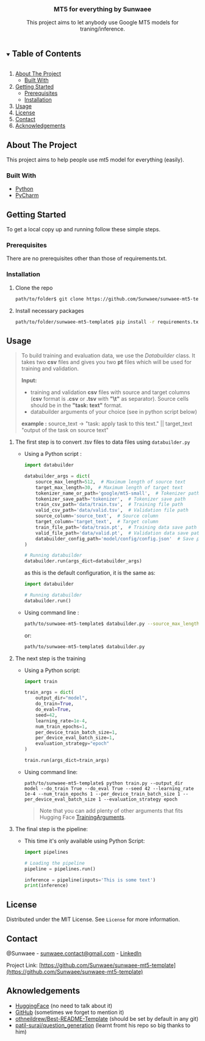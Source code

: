 <!-- PROJECT LOGO -->
<h3 align="center">MT5 for everything by Sunwaee</h3>
<p align="center">
This project aims to let anybody use Google MT5 models for traning/inference.
</p>



<!-- TABLE OF CONTENTS -->
<details open="open">
  <summary><h2 style="display: inline-block">Table of Contents</h2></summary>
  <ol>
    <li>
      <a href="#about-the-project">About The Project</a>
      <ul>
        <li><a href="#built-with">Built With</a></li>
      </ul>
    </li>
    <li>
      <a href="#getting-started">Getting Started</a>
      <ul>
        <li><a href="#prerequisites">Prerequisites</a></li>
        <li><a href="#installation">Installation</a></li>
      </ul>
    </li>
    <li><a href="#usage">Usage</a></li>
    <li><a href="#license">License</a></li>
    <li><a href="#contact">Contact</a></li>
    <li><a href="#aknowledgments">Acknowledgements</a></li>
  </ol>
</details>



<!-- ABOUT THE PROJECT -->

## About The Project

This project aims to help people use mt5 model for everything (easily).

### Built With

* [Python](https://www.python.org/)
* [PyCharm](https://www.jetbrains.com/pycharm/)



<!-- GETTING STARTED -->

## Getting Started

To get a local copy up and running follow these simple steps.

### Prerequisites

There are no prerequisites other than those of requirements.txt.

### Installation

1. Clone the repo
    ```sh
    path/to/folder$ git clone https://github.com/Sunwaee/sunwaee-mt5-template.git
    ```
2. Install necessary packages
    ```sh
    path/to/folder/sunwaee-mt5-template$ pip install -r requirements.txt
    ```



<!-- USAGE EXAMPLES -->

## Usage

> To build training and evaluation data, we use the _Databuilder_ class. It
> takes two **csv** files and gives you two **pt** files which will be used for
> training and validation.
>
> **Input:**
> - training and validation **csv** files with source and target columns (**csv** format is **.csv** or **.tsv**
    with **"\t"** as separator). Source cells should be in the **"task: text"** format.
> - databuilder arguments of your choice (see in python script below)
>
> **example :** source_text -> "task: apply task to this text."  || target_text "output of the task on source text"

1. The first step is to convert .tsv files to data files using `databuilder.py`
    - Using a Python script :
        ```python
        import databuilder 
      
        databuilder_args = dict(
            source_max_length=512,  # Maximum length of source text
            target_max_length=30,  # Maximum length of target text
            tokenizer_name_or_path='google/mt5-small',  # Tokenizer path
            tokenizer_save_path='tokenizer',  # Tokenizer save path
            train_csv_path='data/train.tsv',  # Training file path
            valid_csv_path='data/valid.tsv',  # Validation file path
            source_column='source_text',  # Source column
            target_column='target_text',  # Target column
            train_file_path='data/train.pt',  # Training data save path
            valid_file_path='data/valid.pt',  # Validation data save path
            databuilder_config_path='model/config/config.json'  # Save path of databuilder config
        )
        
        # Running databuilder
        databuilder.run(args_dict=databuilder_args)
        ```
      as this is the default configuration, it is the same as:
        ```python
        import databuilder
        
        # Running databuilder
        databuilder.run()
        ```
    - Using command line :
        ```bash
        path/to/sunwaee-mt5-template$ databuilder.py --source_max_length 512 --target_max_length 30 --tokenizer_name_or_path google/mt5-small --tokenizer_save_path tokenizer --train_file_path data/train.tsv --valid_file_path data/valid.tsv --source_column source_text --target_column target_text --train_save_path data/train.pt --valid_save_path data/valid.pt --databuilder_config_path data/config/config.json  
        ```
      or:
        ```bash
        path/to/sunwaee-mt5-template$ databuilder.py
        ```

2. The next step is the training
   - Using a Python script:
        ```python
        import train
        
        train_args = dict(
            output_dir="model",
            do_train=True,
            do_eval=True,
            seed=42,
            learning_rate=1e-4,
            num_train_epochs=1,
            per_device_train_batch_size=1,
            per_device_eval_batch_size=1,
            evaluation_strategy="epoch"
        )
        
        train.run(args_dict=train_args)
        ```
   - Using command line:
        ```shell
        path/to/sunwaee-mt5-template$ python train.py --output_dir model --do_train True --do_eval True --seed 42 --learning_rate 1e-4 --num_train_epochs 1 --per_device_train_batch_size 1 --per_device_eval_batch_size 1 --evaluation_strategy epoch
        ```
     > Note that you can add plenty of other arguments that fits Hugging Face [TrainingArguments](https://huggingface.co/transformers/main_classes/trainer.html#trainingarguments).

3. The final step is the pipeline:
    - This time it's only available using Python Script:
        ```python
        import pipelines
        
        # Loading the pipeline
        pipeline = pipelines.run()
        
        inference = pipeline(inputs='This is some text')
        print(inference)
        ```



<!-- LICENSE -->

## License

Distributed under the MIT License. See `License` for more information.



<!-- CONTACT -->

## Contact

@Sunwaee - sunwaee.contact@gmail.com - [LinkedIn](https://www.linkedin.com/in/dvdnss/)

Project Link: [https://github.com/Sunwaee/sunwaee-mt5-template](https://github.com/Sunwaee/sunwaee-mt5-template)



<!-- AKNOWLEDGEMENTS -->

## Aknowledgements

- [HuggingFace](https://huggingface.co/) (no need to talk about it)
- [GitHub](https://github.com/) (sometimes we forget to mention it)
- [othneildrew/Best-README-Template](https://github.com/othneildrew/Best-README-Template) (should be set by default in any git)
- [patil-suraj/question_generation](https://github.com/patil-suraj/question_generation) (learnt fromt his repo so big thanks to him)